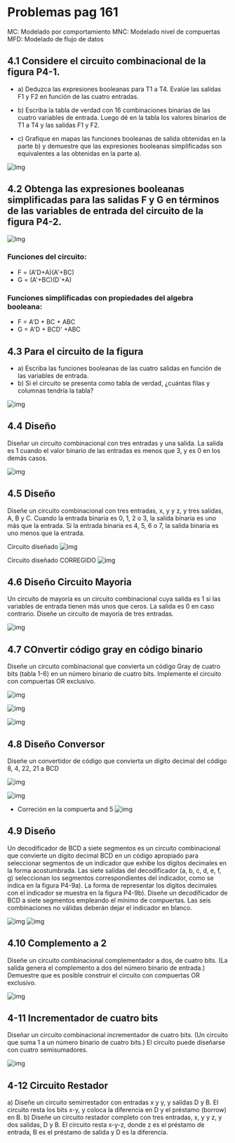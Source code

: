 # Problemas pag 161

MC:  Modelado por comportamiento
MNC: Modelado nivel de compuertas
MFD: Modelado de flujo de datos

## 4.1 Considere el circuito combinacional de la figura P4-1.

- a) Deduzca las expresiones booleanas para T1 a T4. Evalúe las salidas F1 y F2 en función de las
cuatro entradas.

- b) Escriba la tabla de verdad con 16 combinaciones binarias de las cuatro variables de entrada. Luego dé en la tabla los valores binarios de T1 a T4 y las salidas F1 y F2.

- c) Grafique en mapas las funciones booleanas de salida obtenidas en la parte b) y demuestre que las expresiones booleanas simplificadas son equivalentes a las obtenidas en la parte a).

![Img](img/1.png)

## 4.2 Obtenga las expresiones booleanas simplificadas para las salidas F y G en términos de las variables de entrada del circuito de la figura P4-2.

![Img](img/2.png)

### Funciones del circuito:
- F = (A'D+A)(A'+BC)
- G = (A'+BC)(D´+A)

### Funciones simplificadas con propiedades del algebra booleana:
- F = A'D + BC + ABC
- G = A'D + BCD' +ABC


## 4.3 Para el circuito de la figura
- a) Escriba las funciones booleanas de las cuatro salidas en función de las variables de entrada.
- b) Si el circuito se presenta como tabla de verdad, ¿cuántas filas y columnas tendría la tabla?

![img](img/3.png)

## 4.4 Diseño
Diseñar un circuito combinacional con tres entradas y una salida. La salida es 1 cuando el valor binario de las entradas es menos que 3, y es 0 en los demás casos.

![img](img/4.png)

## 4.5 Diseño
Diseñe un circuito combinacional con tres entradas, x, y y z, y tres salidas, A, B y C. Cuando la entrada binaria es 0, 1, 2 o 3, la salida binaria es uno más que la entrada. Si la entrada binaria es 4, 5, 6 o 7, la salida binaria es uno menos que la entrada.

Circuito diseñado
![img](img/5.png)


Circuito diseñado CORREGIDO
![img](img/5_corregido.png)

## 4.6 Diseño Circuito Mayoria 
Un circuito de mayoría es un circuito combinacional cuya salida es 1 si las variables de entrada
tienen más unos que ceros. La salida es 0 en caso contrario. Diseñe un circuito de mayoría de tres
entradas.

![img](img/6.png)

## 4.7 COnvertir código gray en código binario
Diseñe un circuito combinacional que convierta un código Gray de cuatro bits (tabla 1-6) en un número binario de cuatro bits. Implemente el circuito con compuertas OR exclusivo.

![img](img/7_gray.png)

![img](img/7.png)

![img](img/7_corregido.png)

## 4.8 Diseño Conversor
Diseñe un convertidor de código que convierta un dígito decimal del código 8, 4, 22, 21 a BCD

![img](img/8.png)


![img](img/8_circuito.png)

- Correción en la compuerta and 5
![img](img/8_correcion.png)

## 4.9 Diseño
Un decodificador de BCD a siete segmentos es un circuito combinacional que convierte un dígito decimal BCD en un código apropiado para seleccionar segmentos de un indicador que exhibe los dígitos decimales en la forma acostumbrada. Las siete salidas del decodificador (a, b, c, d, e, f, g) seleccionan los segmentos correspondientes del indicador, como se indica en la figura P4-9a). La forma de representar los dígitos decimales con el indicador se muestra en la figura P4-9b). Diseñe un decodificador de BCD a siete segmentos empleando el mínimo de compuertas. Las seis combinaciones no válidas deberán dejar el indicador en blanco.

![img](img/9_figura.png)
![img](img/9_circuito.png)

## 4.10 Complemento a 2
Diseñe un circuito combinacional complementador a dos, de cuatro bits. (La salida genera el complemento a dos del número binario de entrada.) Demuestre que es posible construir el circuito con compuertas OR exclusivo.

![img](img/10.png)

## 4-11 Incrementador de cuatro bits
Diseñar un circuito combinacional incrementador de cuatro bits. (Un circuito que suma 1 a un número binario de cuatro bits.) El circuito puede diseñarse con cuatro semisumadores.

![img](img/11_sumador.png)

## 4-12 Circuito Restador
a) Diseñe un circuito semirrestador con entradas x y y, y salidas D y B. El circuito resta los bits
x-y, y coloca la diferencia en D y el préstamo (borrow) en B.
b) Diseñe un circuito restador completo con tres entradas, x, y y z, y dos salidas, D y B. El circuito resta x-y-z, donde z es el préstamo de entrada, B es el préstamo de salida y D es
la diferencia.